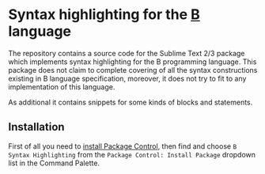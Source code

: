 # Syntax highlighting for the [B](https://en.wikipedia.org/wiki/B_(programming_language)) language

The repository contains a source code for the Sublime Text 2/3 package which implements syntax highlighting for the B programming language. This package does not claim to complete covering of all the syntax constructions existing in B language specification, moreover, it does not try to fit to any implementation of this language.

As additional it contains snippets for some kinds of blocks and statements.

## Installation

First of all you need to [install Package Control](https://packagecontrol.io/installation), then find and choose `B Syntax Highlighting` from the `Package Control: Install Package` dropdown list in the Command Palette.
